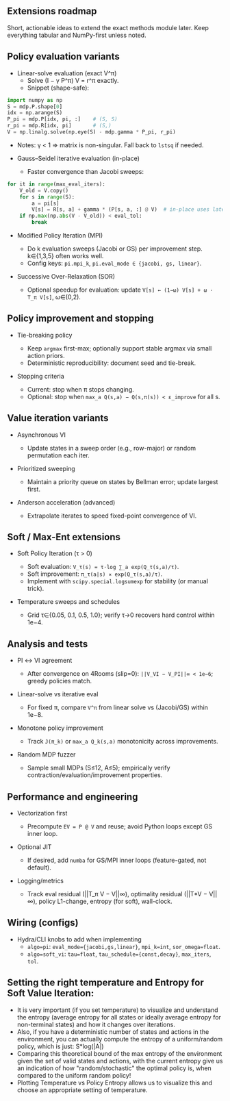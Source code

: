 ## Extensions roadmap

Short, actionable ideas to extend the exact methods module later. Keep everything tabular and NumPy-first unless noted.

## Policy evaluation variants

- Linear-solve evaluation (exact V^π)
  - Solve (I − γ P^π) V = r^π exactly.
  - Snippet (shape-safe):
```python
import numpy as np
S = mdp.P.shape[0]
idx = np.arange(S)
P_pi = mdp.P[idx, pi, :]    # (S, S)
r_pi = mdp.R[idx, pi]       # (S,)
V = np.linalg.solve(np.eye(S) - mdp.gamma * P_pi, r_pi)
```
  - Notes: γ < 1 ⇒ matrix is non-singular. Fall back to `lstsq` if needed.

- Gauss–Seidel iterative evaluation (in-place)
  - Faster convergence than Jacobi sweeps:
```python
for it in range(max_eval_iters):
    V_old = V.copy()
    for s in range(S):
        a = pi[s]
        V[s] = R[s, a] + gamma * (P[s, a, :] @ V)  # in-place uses latest V
    if np.max(np.abs(V - V_old)) < eval_tol:
        break
```

- Modified Policy Iteration (MPI)
  - Do k evaluation sweeps (Jacobi or GS) per improvement step. k∈{1,3,5} often works well.
  - Config keys: `pi.mpi_k`, `pi.eval_mode ∈ {jacobi, gs, linear}`.

- Successive Over-Relaxation (SOR)
  - Optional speedup for evaluation: update `V[s] ← (1−ω) V[s] + ω · T_π V[s]`, ω∈(0,2).

## Policy improvement and stopping

- Tie-breaking policy
  - Keep `argmax` first-max; optionally support stable argmax via small action priors.
  - Deterministic reproducibility: document seed and tie-break.

- Stopping criteria
  - Current: stop when π stops changing.
  - Optional: stop when `max_a Q(s,a) − Q(s,π(s)) < ε_improve` for all s.

## Value iteration variants

- Asynchronous VI
  - Update states in a sweep order (e.g., row-major) or random permutation each iter.

- Prioritized sweeping
  - Maintain a priority queue on states by Bellman error; update largest first.

- Anderson acceleration (advanced)
  - Extrapolate iterates to speed fixed-point convergence of VI.

## Soft / Max-Ent extensions

- Soft Policy Iteration (τ > 0)
  - Soft evaluation: `V_τ(s) = τ·log ∑_a exp(Q_τ(s,a)/τ)`.
  - Soft improvement: `π_τ(a|s) ∝ exp(Q_τ(s,a)/τ)`.
  - Implement with `scipy.special.logsumexp` for stability (or manual trick).

- Temperature sweeps and schedules
  - Grid τ∈{0.05, 0.1, 0.5, 1.0}; verify τ→0 recovers hard control within 1e−4.

## Analysis and tests

- PI ↔ VI agreement
  - After convergence on 4Rooms (slip=0): `||V_VI − V_PI||∞ < 1e−6`; greedy policies match.

- Linear-solve vs iterative eval
  - For fixed π, compare `V^π` from linear solve vs (Jacobi/GS) within 1e−8.

- Monotone policy improvement
  - Track `J(π_k)` or `max_a Q_k(s,a)` monotonicity across improvements.

- Random MDP fuzzer
  - Sample small MDPs (S≤12, A≤5); empirically verify contraction/evaluation/improvement properties.

## Performance and engineering

- Vectorization first
  - Precompute `EV = P @ V` and reuse; avoid Python loops except GS inner loop.

- Optional JIT
  - If desired, add `numba` for GS/MPI inner loops (feature-gated, not default).

- Logging/metrics
  - Track eval residual (||T_π V − V||∞), optimality residual (||T*V − V||∞), policy L1-change, entropy (for soft), wall-clock.

## Wiring (configs)

- Hydra/CLI knobs to add when implementing
  - `algo=pi`: `eval_mode={jacobi,gs,linear}`, `mpi_k=int`, `sor_omega=float`.
  - `algo=soft_vi`: `tau=float`, `tau_schedule={const,decay}`, `max_iters`, `tol`.


## Setting the right temperature and Entropy for Soft Value Iteration:

- It is very important (if you set temperature) to visualize and understand the entropy (average entropy for all states or ideally average entropy for non-terminal states) and how it changes over iterations.
- Also, if you have a deterministic number of states and actions in the environment, you can actually compute the entropy of a uniform/random policy, which is just: S*log(|A|)
- Comparing this theoretical bound of the max entropy of the environment given the set of valid states and actions, with the current entropy give us an indication of how "random/stochastic" the optimal policy is, when compared to the uniform random policy!
- Plotting Temperature vs Policy Entropy allows us to visualize this and choose an appropriate setting of temperature.
